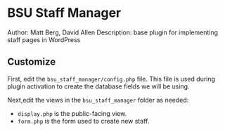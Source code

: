 # BSU Staff Manager

Author: Matt Berg, David Allen
Description: base plugin for implementing staff pages in WordPress

## Customize

First, edit the `bsu_staff_manager/config.php` file. This file is used during plugin activation to create the database fields we will be using.

Next,edit the views in the `bsu_staff_manager` folder as needed:

* `display.php` is the public-facing view.
* `form.php` is the form used to create new staff.